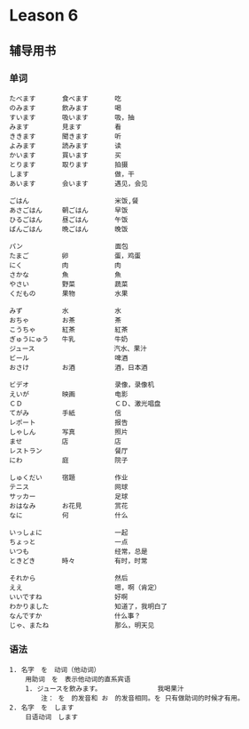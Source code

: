 # Leason 6

## 辅导用书

### 单词

    たべます　　　　食べます　　　　吃
    のみます　　　　飲みます　　　　喝
    すいます　　　　吸います　　　　吸，抽
    みます　　　　　見ます　　　　　看
    ききます　　　　聞きます　　　　听
    よみます　　　　読みます　　　　读
    かいます　　　　買います　　　　买
    とります　　　　取ります　　　　拍摄
    します　　　　　　　　　　　　　做，干
    あいます　　　　会います　　　　遇见，会见
    
    ごはん　　　　　　　　　　　　　米饭,餐
    あさごはん　　　朝ごはん　　　　早饭
    ひるごはん　　　昼ごはん　　　　午饭
    ばんごはん　　　晩ごはん　　　　晚饭
    
    パン　　　　　　　　　　　　　　面包
    たまご　　　　　卵　　　　　　　蛋，鸡蛋
    にく　　　　　　肉　　　　　　　肉
    さかな　　　　　魚　　　　　　　魚
    やさい　　　　　野菜　　　　　　蔬菜
    くだもの　　　　果物　　　　　　水果
    
    みず　　　　　　水　　　　　　　水
    おちゃ　　　　　お茶　　　　　　茶
    こうちゃ　　　　紅茶　　　　　　紅茶
    ぎゅうにゅう　　牛乳　　　　　　牛奶
    ジュース　　　　　　　　　　　　汽水、果汁
    ビール　　　　　　　　　　　　　啤酒
    おさけ　　　　　お酒　　　　　　酒，日本酒
    
    ビデオ　　　　　　　　　　　　　录像，录像机
    えいが　　　　　映画　　　　　　电影
    ＣＤ　　　　　　　　　　　　　　ＣＤ、激光唱盘
    てがみ　　　　　手紙　　　　　　信
    レポート　　　　　　　　　　　　报告
    しゃしん　　　　写真　　　　　　照片
    ませ　　　　　　店　　　　　　　店
    レストラン　　　　　　　　　　　餐厅
    にわ　　　　　　庭　　　　　　　院子
    
    しゅくだい　　　宿題　　　　　　作业
    テニス　　　　　　　　　　　　　网球
    サッカー　　　　　　　　　　　　足球
    おはなみ　　　　お花見　　　　　赏花
    なに　　　　　　何　　　　　　　什么
    
    いっしょに　　　　　　　　　　　一起
    ちょっと　　　　　　　　　　　　一点
    いつも　　　　　　　　　　　　　经常，总是
    ときどき　　　　時々　　　　　　有时，时常
    
    それから　　　　　　　　　　　　然后
    ええ　　　　　　　　　　　　　　嗯，啊（肯定）
    いいですね　　　　　　　　　　　好啊
    わかりました　　　　　　　　　　知道了，我明白了
    なんですか　　　　　　　　　　　什么事？
    じゃ、またね　　　　　　　　　　那么，明天见

### 语法

    1. 名字　を　动词（他动词）
        用助词　を　表示他动词的直系宾语
        1. ジュースを飲みます。　　　　　　　　　我喝果汁
            注： を　的发音和 お　的发音相同。を 只有做助词的时候才有用。
    2. 名字　を　します
        日语动词　します　
